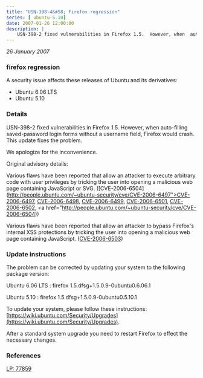 ```yaml
---
title: "USN-398-4&#58; Firefox regression"
series: [ ubuntu-5.10]
date: 2007-01-26 12:00:00
description: |
    USN-398-2 fixed vulnerabilities in Firefox 1.5.  However, when  auto-filling saved-password login forms without a username field,  Firefox would crash.  This update fixes the problem.
--- 
```

 
 

*26 January 2007*

### firefox regression

A security issue affects these releases of Ubuntu and its derivatives:

* Ubuntu 6.06 LTS
* Ubuntu 5.10

### Details

USN-398-2 fixed vulnerabilities in Firefox 1.5. However, when auto-filling saved-password login forms without a username field, Firefox would crash. This update fixes the problem.

We apologize for the inconvenience.

Original advisory details:

 Various flaws have been reported that allow an attacker to execute arbitrary code with user privileges by tricking the user into opening a malicious web page containing JavaScript or SVG. ([CVE-2006-6504](http://people.ubuntu.com/~ubuntu-security/cve/CVE-2006-6497">CVE-2006-6497</a>, <a href="http://people.ubuntu.com/~ubuntu-security/cve/CVE-2006-6498">CVE-2006-6498</a>, <a href="http://people.ubuntu.com/~ubuntu-security/cve/CVE-2006-6499">CVE-2006-6499</a>, <a href="http://people.ubuntu.com/~ubuntu-security/cve/CVE-2006-6501">CVE-2006-6501</a>, <a href="http://people.ubuntu.com/~ubuntu-security/cve/CVE-2006-6502">CVE-2006-6502</a>, <a href="http://people.ubuntu.com/~ubuntu-security/cve/CVE-2006-6504))

 Various flaws have been reported that allow an attacker to bypass Firefox&#39;s internal XSS protections by tricking the user into opening a malicious web page containing JavaScript. ([CVE-2006-6503](http://people.ubuntu.com/~ubuntu-security/cve/CVE-2006-6503))

### Update instructions

The problem can be corrected by updating your system to the following package version:

Ubuntu 6.06 LTS
 : firefox <span>1.5.dfsg+1.5.0.9-0ubuntu0.6.06.1</span>

Ubuntu 5.10
 : firefox <span>1.5.dfsg+1.5.0.9-0ubuntu0.5.10.1</span>

To update your system, please follow these instructions: [https://wiki.ubuntu.com/Security/Upgrades](https://wiki.ubuntu.com/Security/Upgrades).

After a standard system upgrade you need to restart Firefox to effect the necessary changes.

### References

 
 [LP: 77859](https://launchpad.net/bugs/77859)
 

